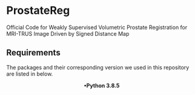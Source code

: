 # ProstateReg
Official Code for Weakly Supervised Volumetric Prostate Registration for MRI-TRUS Image Driven by Signed Distance Map

## Requirements
The packages and their corresponding version we used in this repository are listed in below.

<p align="center"><strong>•Python 3.8.5</strong></p>     

